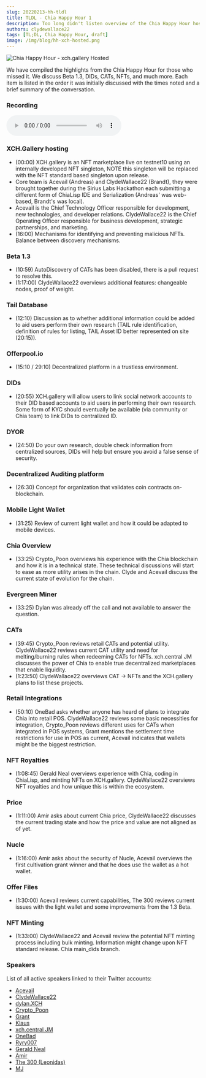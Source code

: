 ```yaml
---
slug: 20220213-hh-tldl
title: TLDL - Chia Happy Hour 1
description: Too long didn't listen overview of the Chia Happy Hour hosted by XCH.gallery.
authors: clydewallace22
tags: [TL;DL, Chia Happy Hour, draft]
image: /img/blog/hh-xch-hosted.png
---
```

![Chia Happy Hour - xch.gallery Hosted](/img/blog/hh-xch-hosted.png)

We have compiled the highlights from the Chia Happy Hour for those who missed it. We discuss Beta 1.3, DIDs, CATs, NFTs, and much more. Each item is listed in the order it was initially discussed with the times noted and a brief summary of the conversation.

<!--truncate-->

### Recording
<audio controls>
  <source type="audio/mp3" src="https://f003.backblazeb2.com/file/mintgarden/20220213-chia-hh.mp3"/>
</audio>

### XCH.Gallery hosting
  - (00:00) XCH.gallery is an NFT marketplace live on testnet10 using an internally developed NFT singleton, NOTE this singleton will be replaced with the NFT standard based singleton upon release.
  - Core team is Acevail (Andreas) and ClydeWallace22 (Brandt), they were brought together during the Sirius Labs Hackathon each submitting a different form of ChiaLisp IDE and Serialization (Andreas' was web-based, Brandt's was local).
  - Acevail is the Chief Technology Officer responsible for development, new technologies, and developer relations. ClydeWallace22 is the Chief Operating Officer responsible for business development, strategic partnerships, and marketing.
  - (16:00) Mechanisms for identifying and preventing malicious NFTs. Balance between discovery mechanisms.

### Beta 1.3
  - (10:59) AutoDiscovery of CATs has been disabled, there is a pull request to resolve this.
  - (1:17:00) ClydeWallace22 overviews additional features: changeable nodes, proof of weight.

### Tail Database
  - (12:10) Discussion as to whether additional information could be added to aid users perform their own research (TAIL rule identification, definition of rules for listing, TAIL Asset ID better represented on site (20:15)).

### Offerpool.io
  - (15:10 / 29:10) Decentralized platform in a trustless environment.

### DIDs
  - (20:55) XCH.gallery will allow users to link social network accounts to their DID based accounts to aid users in performing their own research. Some form of KYC should eventually be available (via community or Chia team) to link DIDs to centralized ID.

### DYOR
  - (24:50) Do your own research, double check information from centralized sources, DIDs will help but ensure you avoid a false sense of security.

### Decentralized Auditing platform
  - (26:30) Concept for organization that validates coin contracts on-blockchain.

### Mobile Light Wallet
  - (31:25) Review of current light wallet and how it could be adapted to mobile devices.

### Chia Overview
  - (33:25) Crypto_Poon overviews his experience with the Chia blockchain and how it is in a technical state. These technical discussions will start to ease as more utility arises in the chain. Clyde and Acevail discuss the current state of evolution for the chain.

### Evergreen Miner
  - (33:25) Dylan was already off the call and not available to answer the question.

### CATs
  - (39:45) Crypto_Poon reviews retail CATs and potential utility. ClydeWallace22 reviews current CAT utility and need for melting/burning rules when redeeming CATs for NFTs. xch.central JM discusses the power of Chia to enable true decentralized marketplaces that enable liquidity.
  - (1:23:50) ClydeWallace22 overviews CAT -> NFTs and the XCH.gallery plans to list these projects.

### Retail Integrations
  - (50:10) OneBad asks whether anyone has heard of plans to integrate Chia into retail POS. ClydeWallace22 reviews some basic necessities for integration, Crypto_Poon reviews different uses for CATs when integrated in POS systems, Grant mentions the settlement time restrictions for use in POS as current, Acevail indicates that wallets might be the biggest restriction.

### NFT Royalties
  - (1:08:45) Gerald Neal overviews experience with Chia, coding in ChiaLisp, and minting NFTs on XCH.gallery. ClydeWallace22 overviews NFT royalties and how unique this is within the ecosystem.

### Price
  - (1:11:00) Amir asks about current Chia price, ClydeWallace22 discusses the current trading state and how the price and value are not aligned as of yet.

### Nucle
  - (1:16:00) Amir asks about the security of Nucle, Acevail overviews the first cultivation grant winner and that he does use the wallet as a hot wallet.

### Offer Files
  - (1:30:00) Acevail reviews current capabilities, The 300 reviews current issues with the light wallet and some improvements from the 1.3 Beta.

### NFT Minting
  - (1:33:00) ClydeWallace22 and Acevail review the potential NFT minting process including bulk minting. Information might change upon NFT standard release. Chia main_dids branch.

### Speakers
List of all active speakers linked to their Twitter accounts:
  - [Acevail](https://twitter.com/acevail_)
  - [ClydeWallace22](https://twitter.com/ClydeWallace22)
  - [dylan.XCH](https://twitter.com/dylanmrose)
  - [Crypto_Poon](https://twitter.com/Crypto_POON)
  - [Grant](https://twitter.com/grantosan)
  - [Klaus](https://twitter.com/Klaus68195964)
  - [xch.central JM](https://twitter.com/XCHcentral)
  - [OneBad](https://twitter.com/OnebadLT1)
  - [Ryry007](https://twitter.com/rytowonders)
  - [Gerald Neal](https://twitter.com/GeraldNeale)
  - [Amir](https://twitter.com/Amir14635760)
  - [The 300 (Leonidas)](https://twitter.com/The_300_SPTN)
  - [MJ](https://twitter.com/maljefairi)
